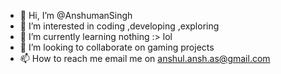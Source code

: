 - 👋 Hi, I’m @AnshumanSingh
- 👀 I’m interested in coding ,developing ,exploring
- 🌱 I’m currently learning nothing :> lol
- 💞️ I’m looking to collaborate on gaming projects
- 📫 How to reach me email me on anshul.ansh.as@gmail.com

<!---
Anshuman2002Singh/Anshuman2002Singh is a ✨ special ✨ repository because its `README.md` (this file) appears on your GitHub profile.
You can click the Preview link to take a look at your changes.
--->
